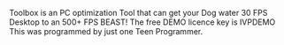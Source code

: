 Toolbox is an PC optimization Tool that can get your Dog water 30 FPS Desktop to an 500+ FPS BEAST!
The free DEMO licence key is IVPDEMO
This was programmed by just one Teen Programmer.
